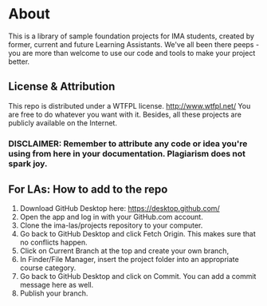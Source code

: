 # About
This is a library of sample foundation projects for IMA students, created by former, current and future Learning Assistants.
We've all been there peeps - you are more than welcome to use our code and tools to make your project better.

## License & Attribution
This repo is distributed under a WTFPL license. http://www.wtfpl.net/
You are free to do whatever you want with it. Besides, all these projects are publicly available on the Internet.

### DISCLAIMER: Remember to attribute any code or idea you're using from here in your documentation. Plagiarism does not spark joy.

## For LAs: How to add to the repo

1. Download GitHub Desktop here: https://desktop.github.com/
2. Open the app and log in with your GitHub.com account.
3. Clone the ima-las/projects repository to your computer.
4. Go back to GitHub Desktop and click Fetch Origin. This makes sure that no conflicts happen.
5. Click on Current Branch at the top and create your own branch,
6. In Finder/File Manager, insert the project folder into an appropriate course category.
7. Go back to GitHub Desktop and click on Commit. You can add a commit message here as well.
8. Publish your branch.
